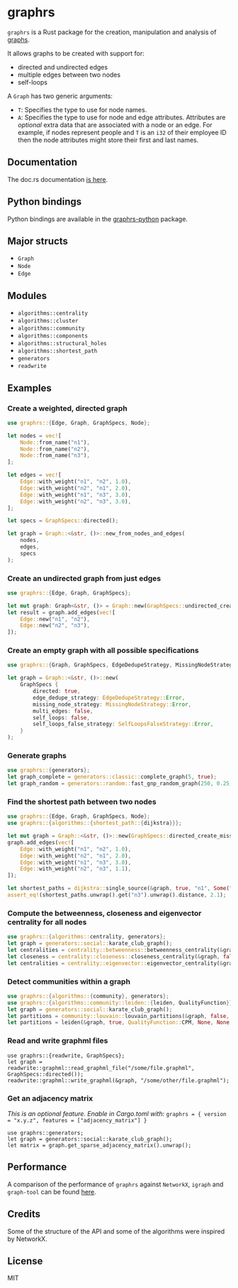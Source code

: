 # graphrs

`graphrs` is a Rust package for the creation, manipulation and analysis of [graphs](<https://en.wikipedia.org/wiki/Graph_(discrete_mathematics)>).

It allows graphs to be created with support for:

- directed and undirected edges
- multiple edges between two nodes
- self-loops

A `Graph` has two generic arguments:

- `T`: Specifies the type to use for node names.
- `A`: Specifies the type to use for node and edge attributes. Attributes are _optional_
  extra data that are associated with a node or an edge. For example, if nodes represent
  people and `T` is an `i32` of their employee ID then the node attributes might store
  their first and last names.

## Documentation

The doc.rs documentation [is here](<https://docs.rs/graphrs>).

## Python bindings

Python bindings are available in the [graphrs-python](<https://pypi.org/project/graphrs-python/>) package.

## Major structs

- `Graph`
- `Node`
- `Edge`

## Modules

- `algorithms::centrality`
- `algorithms::cluster`
- `algorithms::community`
- `algorithms::components`
- `algorithms::structural_holes`
- `algorithms::shortest_path`
- `generators`
- `readwrite`

## Examples

### Create a weighted, directed graph

```rust
use graphrs::{Edge, Graph, GraphSpecs, Node};

let nodes = vec![
    Node::from_name("n1"),
    Node::from_name("n2"),
    Node::from_name("n3"),
];

let edges = vec![
    Edge::with_weight("n1", "n2", 1.0),
    Edge::with_weight("n2", "n1", 2.0),
    Edge::with_weight("n1", "n3", 3.0),
    Edge::with_weight("n2", "n3", 3.0),
];

let specs = GraphSpecs::directed();

let graph = Graph::<&str, ()>::new_from_nodes_and_edges(
    nodes,
    edges,
    specs
);
```

### Create an undirected graph from just edges

```rust
use graphrs::{Edge, Graph, GraphSpecs};

let mut graph: Graph<&str, ()> = Graph::new(GraphSpecs::undirected_create_missing());
let result = graph.add_edges(vec![
    Edge::new("n1", "n2"),
    Edge::new("n2", "n3"),
]);
```

### Create an empty graph with all possible specifications

```rust
use graphrs::{Graph, GraphSpecs, EdgeDedupeStrategy, MissingNodeStrategy, SelfLoopsFalseStrategy};

let graph = Graph::<&str, ()>::new(
    GraphSpecs {
        directed: true,
        edge_dedupe_strategy: EdgeDedupeStrategy::Error,
        missing_node_strategy: MissingNodeStrategy::Error,
        multi_edges: false,
        self_loops: false,
        self_loops_false_strategy: SelfLoopsFalseStrategy::Error,
    }
);
```

### Generate graphs

```rust
use graphrs::{generators};
let graph_complete = generators::classic::complete_graph(5, true);
let graph_random = generators::random::fast_gnp_random_graph(250, 0.25, true, None);
```

### Find the shortest path between two nodes

```rust
use graphrs::{Edge, Graph, GraphSpecs, Node};
use graphrs::{algorithms::{shortest_path::{dijkstra}}};

let mut graph = Graph::<&str, ()>::new(GraphSpecs::directed_create_missing());
graph.add_edges(vec![
    Edge::with_weight("n1", "n2", 1.0),
    Edge::with_weight("n2", "n1", 2.0),
    Edge::with_weight("n1", "n3", 3.0),
    Edge::with_weight("n2", "n3", 1.1),
]);

let shortest_paths = dijkstra::single_source(&graph, true, "n1", Some("n3"), None, false, true);
assert_eq!(shortest_paths.unwrap().get("n3").unwrap().distance, 2.1);
```

### Compute the betweenness, closeness and eigenvector centrality for all nodes

```rust
use graphrs::{algorithms::centrality, generators};
let graph = generators::social::karate_club_graph();
let centralities = centrality::betweenness::betweenness_centrality(&graph, false, true);
let closeness = centrality::closeness::closeness_centrality(&graph, false, true);
let centralities = centrality::eigenvector::eigenvector_centrality(&graph, false, None, None);
```

### Detect communities within a graph

```rust
use graphrs::{algorithms::{community}, generators};
use graphrs::{algorithms::community::leiden::{leiden, QualityFunction}};
let graph = generators::social::karate_club_graph();
let partitions = community::louvain::louvain_partitions(&graph, false, None, None, Some(1));
let partitions = leiden(&graph, true, QualityFunction::CPM, None, None, None);
```

### Read and write graphml files

```rust,ignore
use graphrs::{readwrite, GraphSpecs};
let graph = readwrite::graphml::read_graphml_file("/some/file.graphml", GraphSpecs::directed());
readwrite::graphml::write_graphml(&graph, "/some/other/file.graphml");
```

### Get an adjacency matrix

*This is an optional feature. Enable in Cargo.toml with:*
`graphrs = { version = "x.y.z", features = ["adjacency_matrix"] }`

```rust,ignore
use graphrs::generators;
let graph = generators::social::karate_club_graph();
let matrix = graph.get_sparse_adjacency_matrix().unwrap();
```

## Performance

A comparison of the performance of `graphrs` against `NetworkX`, `igraph` and `graph-tool` can be found [here](<https://github.com/malcolmvr/graphrs/blob/main/performance.md>).

## Credits

Some of the structure of the API and some of the algorithms were inspired by NetworkX.

## License

MIT
